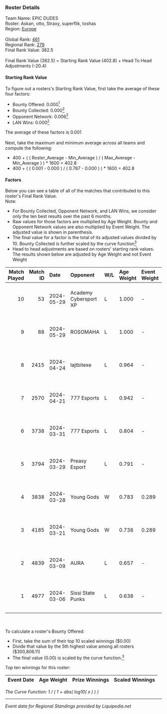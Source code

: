 ### Roster Details<br />
Team Name: EPIC DUDES<br />
Roster: Askan, otto, Straxy, superflik, toshas<br />
Region: [Europe]( ../standings_europe.md)<br />
<br />
Global Rank: [461](../standings_global.md)<br />
Regional Rank: [279]( ../standings_europe.md)<br />
Final Rank Value:  382.5<br />
<br />
Final Rank Value (382.5) = Starting Rank Value (402.8) + Head To Head Adjustments (-20.4)<br />

#### Starting Rank Value<br />
To figure out a rosters's Starting Rank Value, first take the average of these four factors:<br />
- Bounty Offered: 0.000[<sup>1</sup>](#table2)
- Bounty Collected: 0.000[<sup>2</sup>](#table1)
- Opponent Network: 0.006[<sup>2</sup>](#table1)
- LAN Wins: 0.000[<sup>2</sup>](#table1)

The average of these factors is 0.001<br />
<br />
Next, take the maximum and minimum average across all teams and compute the following:<br />
- 400 + ( ( Roster_Average - Min_Average ) / ( Max_Average - Min_Average ) ) * 1600 = 402.8
- 400 + ( ( 0.001 - 0.000 ) / ( 0.787 - 0.000 ) ) * 1600 = 402.8


#### Factors<br />
Below you can see a table of all of the matches that contributed to this roster's Final Rank Value.<br />
Note:<br />

- For Bounty Collected, Opponent Network, and LAN Wins, we consider only the ten best results over the past 6 months.
- Raw values for those factors are multiplied by Age Weight. Bounty and Opponent Network values are also multiplied by Event Weight. The adjusted value is shown in parenthesis.
- The final value for a factor is the total of its adjusted values divided by 10. Bounty Collected is further scaled by the curve function[<sup>3</sup>](#curveFunction)
- Head to head adjustments are based on rosters' starting rank values. The results shown below are adjusted by Age Weight and not Event Weight
<span id="table1"></span><br />


| Match Played | Match ID | Date       | Opponent              | W/L | Age Weight | Event Weight | Bounty Collected | Opponent Network | LAN Wins  | H2H Adj. | Roster                                 |
| -: | -: | :- | :- | :- | :- | :- | :- | :- | :- | -: | :- |
|           10 |       53 | 2024-05-29 | Academy Cybersport XP | L   | 1.000      | -            | -                | -                | -         |   -15.63 | Askan, otto, Straxy, superflik, toshas |
|            9 |       88 | 2024-05-29 | ROSOMAHA              | L   | 1.000      | -            | -                | -                | -         |    -8.15 | Askan, otto, Straxy, superflik, toshas |
|            8 |     2415 | 2024-04-24 | lajtbitexe            | L   | 0.964      | -            | -                | -                | -         |    -7.99 | AdamJC, Askan, otto, Straxy, toshas    |
|            7 |     2570 | 2024-04-21 | 777 Esports           | L   | 0.942      | -            | -                | -                | -         |    -3.71 | Askan, otto, Speedy, Straxy, toshas    |
|            6 |     3738 | 2024-03-31 | 777 Esports           | L   | 0.804      | -            | -                | -                | -         |    -2.94 | Askan, Blacki, otto, Speedy, toshas    |
|            5 |     3794 | 2024-03-29 | Preasy Esport         | L   | 0.791      | -            | -                | -                | -         |    -2.68 | Askan, Blacki, otto, Speedy, toshas    |
|            4 |     3838 | 2024-03-28 | Young Gods            | W   | 0.783      | 0.289        | 0.000 (0.000)    | 0.021 (0.005)    | 0 (0.000) |    12.12 | Askan, Blacki, otto, Speedy, toshas    |
|            3 |     4185 | 2024-03-21 | Young Gods            | W   | 0.738      | 0.289        | 0.000 (0.000)    | 0.240 (0.051)    | 0 (0.000) |    16.18 | Askan, Blacki, otto, Speedy, toshas    |
|            2 |     4839 | 2024-03-09 | AURA                  | L   | 0.657      | -            | -                | -                | -         |    -3.53 | Askan, Distu, otto, Straxy, toshas     |
|            1 |     4977 | 2024-03-06 | Sissi State Punks     | L   | 0.638      | -            | -                | -                | -         |    -4.02 | Askan, cello, DreaM-, otto, Straxy     |

<br />
<span id="table2"></span><br />
To calculate a roster's Bounty Offered:<br />

- First, take the sum of their top 10 scaled winnings ($0.00)
- Divide that value by the 5th highest value among all rosters ($300,806.11)
- The final value (0.00) is scaled by the curve function.[<sup>3</sup>](#curveFunction)

Top ten winnings for this roster:<br />

| Event Date | Age Weight | Prize Winnings | Scaled Winnings |
| :- | -: | :- | :- |


<span id="curveFunction"></span>_The Curve Function: 1 / ( 1 + abs( log10( x ) ) )_<br />

---
_Event data for Regional Standings provided by Liquipedia.net_<br />
